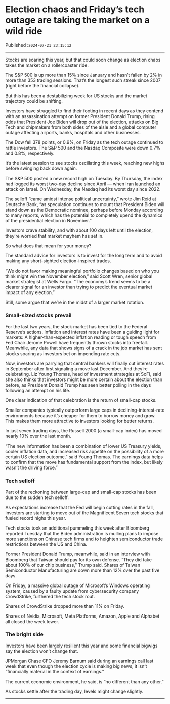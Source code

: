 # Election chaos and Friday’s tech outage are taking the market on a wild ride

Published :`2024-07-21 23:15:12`

---

Stocks are soaring this year, but that could soon change as election chaos takes the market on a rollercoaster ride.

The S&P 500 is up more than 15% since January and hasn’t fallen by 2% in more than 353 trading sessions. That’s the longest such streak since 2007 (right before the financial collapse).

But this has been a destabilizing week for US stocks and the market trajectory could be shifting.

Investors have struggled to find their footing in recent days as they contend with an assassination attempt on former President Donald Trump, rising odds that President Joe Biden will drop out of the election, attacks on Big Tech and chipmakers from both sides of the aisle and a global computer outage affecting airports, banks, hospitals and other businesses.

The Dow fell 378 points, or 0.9%, on Friday as the tech outage continued to rattle investors. The S&P 500 and the Nasdaq Composite were down 0.7% and 0.8%, respectively.

It’s the latest session to see stocks oscillating this week, reaching new highs before swinging back down again.

The S&P 500 posted a new record high on Tuesday. By Thursday, the index had logged its worst two-day decline since April — when Iran launched an attack on Israel. On Wednesday, the Nasdaq had its worst day since 2022.

The selloff “came amidst intense political uncertainty,” wrote Jim Reid at Deutsche Bank, “as speculation continues to mount that President Biden will stand down as the Democratic nominee, perhaps before Monday according to many reports, which has the potential to completely upend the dynamics of the presidential election in November.”

Investors crave stability, and with about 100 days left until the election, they’re worried that market mayhem has set in.

So what does that mean for your money?

The standard advice for investors is to invest for the long term and to avoid making any short-sighted election-inspired trades.

“We do not favor making meaningful portfolio changes based on who you think might win the November election,” said Scott Wren, senior global market strategist at Wells Fargo. “The economy’s trend seems to be a clearer signal for an investor than trying to predict the eventual market impact of any election.”

Still, some argue that we’re in the midst of a larger market rotation.

### Small-sized stocks prevail

For the last two years, the stock market has been tied to the Federal Reserve’s actions. Inflation and interest rates have been a guiding light for markets: A higher-than-expected inflation reading or tough speech from Fed Chair Jerome Powell have frequently thrown stocks into freefall. Meanwhile, any data that shows signs of a crack in the job market has sent stocks soaring as investors bet on impending rate cuts.

Now, investors are parrying that central bankers will finally cut interest rates in September after first signaling a move last December. And they’re celebrating. Liz Young Thomas, head of investment strategies at SoFi, said she also thinks that investors might be more certain about the election than before, as President Donald Trump has seen better polling in the days following an attempt on his life.

One clear indication of that celebration is the return of small-cap stocks.

Smaller companies typically outperform large caps in declining-interest-rate environments because it’s cheaper for them to borrow money and grow. This makes them more attractive to investors looking for better returns.

In just seven trading days, the Russell 2000 (a small-cap index) has moved nearly 10% over the last month.

“The new information has been a combination of lower US Treasury yields, cooler inflation data, and increased risk appetite on the possibility of a more certain US election outcome,” said Young Thomas. The earnings data helps to confirm that the move has fundamental support from the index, but likely wasn’t the driving force.”

### Tech selloff

Part of the reckoning between large-cap and small-cap stocks has been due to the sudden tech selloff.

As expectations increase that the Fed will begin cutting rates in the fall, investors are starting to move out of the Magnificent Seven tech stocks that fueled record highs this year.

Tech stocks took an additional pummeling this week after Bloomberg reported Tuesday that the Biden administration is mulling plans to impose more sanctions on Chinese tech firms and to heighten semiconductor trade restrictions between the US and China.

Former President Donald Trump, meanwhile, said in an interview with Bloomberg that Taiwan should pay for its own defense. “They did take about 100% of our chip business,” Trump said. Shares of Taiwan Semiconductor Manufacturing are down more than 12% over the past five days.

On Friday, a massive global outage of Microsoft’s Windows operating system, caused by a faulty update from cybersecurity company ​​CrowdStrike, furthered the tech stock rout.

Shares of CrowdStrike dropped more than 11% on Friday.

Shares of Nvidia, Microsoft, Meta Platforms, Amazon, Apple and Alphabet all closed the week lower.

### The bright side

Investors have been largely resilient this year and some financial bigwigs say the election won’t change that.

JPMorgan Chase CFO Jeremy Barnum said during an earnings call last week that even though the election cycle is making big news, it isn’t “financially material in the context of earnings.”

The current economic environment, he said, is “no different than any other.”

As stocks settle after the trading day, levels might change slightly.

---

